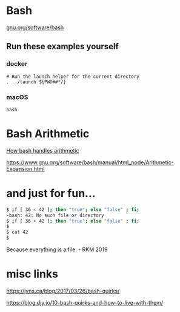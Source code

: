 # Bash

[gnu.org/software/bash](https://www.gnu.org/software/bash/)

## Run these examples yourself

### docker

```
# Run the launch helper for the current directory
. ../launch ${PWD##*/}
```

### macOS

```
bash
```

# Bash Arithmetic

[How bash handles arithmetic](https://ryanstutorials.net/bash-scripting-tutorial/bash-arithmetic.php)

https://www.gnu.org/software/bash/manual/html_node/Arithmetic-Expansion.html

# and just for fun...


```bash
$ if [ 36 < 42 ]; then "true"; else "false" ; fi;
-bash: 42: No such file or directory
$ if [ 36 > 42 ]; then "true"; else "false" ; fi;
$
$ cat 42
$ 
```

Because everything is a file. - RKM 2019



# misc links

<https://jvns.ca/blog/2017/03/26/bash-quirks/>

<https://blog.djy.io/10-bash-quirks-and-how-to-live-with-them/>